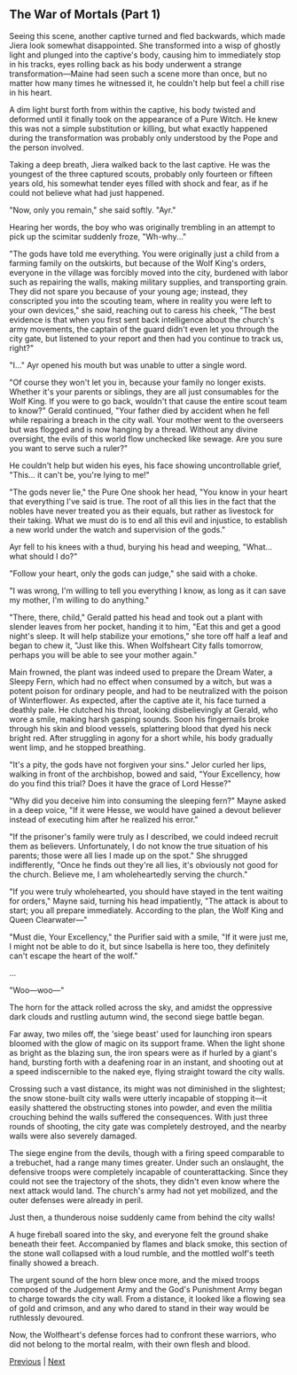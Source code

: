 ## The War of Mortals (Part 1)
Seeing this scene, another captive turned and fled backwards, which made Jiera look somewhat disappointed. She transformed into a wisp of ghostly light and plunged into the captive's body, causing him to immediately stop in his tracks, eyes rolling back as his body underwent a strange transformation—Maine had seen such a scene more than once, but no matter how many times he witnessed it, he couldn't help but feel a chill rise in his heart.



A dim light burst forth from within the captive, his body twisted and deformed until it finally took on the appearance of a Pure Witch. He knew this was not a simple substitution or killing, but what exactly happened during the transformation was probably only understood by the Pope and the person involved.



Taking a deep breath, Jiera walked back to the last captive. He was the youngest of the three captured scouts, probably only fourteen or fifteen years old, his somewhat tender eyes filled with shock and fear, as if he could not believe what had just happened.



"Now, only you remain," she said softly. "Ayr."



Hearing her words, the boy who was originally trembling in an attempt to pick up the scimitar suddenly froze, "Wh-why..."



"The gods have told me everything. You were originally just a child from a farming family on the outskirts, but because of the Wolf King's orders, everyone in the village was forcibly moved into the city, burdened with labor such as repairing the walls, making military supplies, and transporting grain. They did not spare you because of your young age; instead, they conscripted you into the scouting team, where in reality you were left to your own devices," she said, reaching out to caress his cheek, "The best evidence is that when you first sent back intelligence about the church's army movements, the captain of the guard didn't even let you through the city gate, but listened to your report and then had you continue to track us, right?"



"I..." Ayr opened his mouth but was unable to utter a single word.



"Of course they won't let you in, because your family no longer exists. Whether it's your parents or siblings, they are all just consumables for the Wolf King. If you were to go back, wouldn't that cause the entire scout team to know?" Gerald continued, "Your father died by accident when he fell while repairing a breach in the city wall. Your mother went to the overseers but was flogged and is now hanging by a thread. Without any divine oversight, the evils of this world flow unchecked like sewage. Are you sure you want to serve such a ruler?"



He couldn't help but widen his eyes, his face showing uncontrollable grief, "This... it can't be, you're lying to me!"



"The gods never lie," the Pure One shook her head, "You know in your heart that everything I've said is true. The root of all this lies in the fact that the nobles have never treated you as their equals, but rather as livestock for their taking. What we must do is to end all this evil and injustice, to establish a new world under the watch and supervision of the gods."



Ayr fell to his knees with a thud, burying his head and weeping, "What... what should I do?"



"Follow your heart, only the gods can judge," she said with a choke.



"I was wrong, I'm willing to tell you everything I know, as long as it can save my mother, I'm willing to do anything."



"There, there, child," Gerald patted his head and took out a plant with slender leaves from her pocket, handing it to him, "Eat this and get a good night's sleep. It will help stabilize your emotions," she tore off half a leaf and began to chew it, "Just like this. When Wolfsheart City falls tomorrow, perhaps you will be able to see your mother again."



Main frowned, the plant was indeed used to prepare the Dream Water, a Sleepy Fern, which had no effect when consumed by a witch, but was a potent poison for ordinary people, and had to be neutralized with the poison of Winterflower. As expected, after the captive ate it, his face turned a deathly pale. He clutched his throat, looking disbelievingly at Gerald, who wore a smile, making harsh gasping sounds. Soon his fingernails broke through his skin and blood vessels, splattering blood that dyed his neck bright red. After struggling in agony for a short while, his body gradually went limp, and he stopped breathing.



"It's a pity, the gods have not forgiven your sins." Jelor curled her lips, walking in front of the archbishop, bowed and said, "Your Excellency, how do you find this trial? Does it have the grace of Lord Hesse?"



"Why did you deceive him into consuming the sleeping fern?" Mayne asked in a deep voice, "If it were Hesse, we would have gained a devout believer instead of executing him after he realized his error."



"If the prisoner's family were truly as I described, we could indeed recruit them as believers. Unfortunately, I do not know the true situation of his parents; those were all lies I made up on the spot." She shrugged indifferently, "Once he finds out they're all lies, it's obviously not good for the church. Believe me, I am wholeheartedly serving the church."



"If you were truly wholehearted, you should have stayed in the tent waiting for orders," Mayne said, turning his head impatiently, "The attack is about to start; you all prepare immediately. According to the plan, the Wolf King and Queen Clearwater—"



"Must die, Your Excellency," the Purifier said with a smile, "If it were just me, I might not be able to do it, but since Isabella is here too, they definitely can't escape the heart of the wolf."



...

"Woo—woo—"

The horn for the attack rolled across the sky, and amidst the oppressive dark clouds and rustling autumn wind, the second siege battle began.



Far away, two miles off, the 'siege beast' used for launching iron spears bloomed with the glow of magic on its support frame. When the light shone as bright as the blazing sun, the iron spears were as if hurled by a giant's hand, bursting forth with a deafening roar in an instant, and shooting out at a speed indiscernible to the naked eye, flying straight toward the city walls.



Crossing such a vast distance, its might was not diminished in the slightest; the snow stone-built city walls were utterly incapable of stopping it—it easily shattered the obstructing stones into powder, and even the militia crouching behind the walls suffered the consequences. With just three rounds of shooting, the city gate was completely destroyed, and the nearby walls were also severely damaged.



The siege engine from the devils, though with a firing speed comparable to a trebuchet, had a range many times greater. Under such an onslaught, the defensive troops were completely incapable of counterattacking. Since they could not see the trajectory of the shots, they didn't even know where the next attack would land. The church's army had not yet mobilized, and the outer defenses were already in peril.



Just then, a thunderous noise suddenly came from behind the city walls!



A huge fireball soared into the sky, and everyone felt the ground shake beneath their feet. Accompanied by flames and black smoke, this section of the stone wall collapsed with a loud rumble, and the mottled wolf's teeth finally showed a breach.



The urgent sound of the horn blew once more, and the mixed troops composed of the Judgement Army and the God's Punishment Army began to charge towards the city wall. From a distance, it looked like a flowing sea of gold and crimson, and any who dared to stand in their way would be ruthlessly devoured.



Now, the Wolfheart's defense forces had to confront these warriors, who did not belong to the mortal realm, with their own flesh and blood.





[Previous](CH0310.md) | [Next](CH0312.md)
